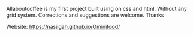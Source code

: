 Allaboutcoffee is my first project built using on css and html. Without any grid system. Corrections and suggestions are welcome. Thanks



Website: https://nasjigah.github.io/Ominifood/

